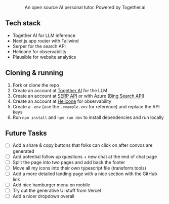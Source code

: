 
<p align="center">
  An open source AI personal tutor. Powered by Together.ai
</p>

## Tech stack

- Together AI for LLM inference
- Next.js app router with Tailwind
- Serper for the search API
- Helicone for observability
- Plausible for website analytics

## Cloning & running

1. Fork or clone the repo
2. Create an account at [Together AI](https://dub.sh/together-ai) for the LLM
3. Create an account at [SERP API](https://serper.dev/) or with Azure ([Bing Search API](https://www.microsoft.com/en-us/bing/apis/bing-web-search-api))
4. Create an account at [Helicone](https://www.helicone.ai/) for observability
5. Create a `.env` (use the `.example.env` for reference) and replace the API keys
6. Run `npm install` and `npm run dev` to install dependencies and run locally

## Future Tasks

- [ ] Add a share & copy buttons that folks can click on after convos are generated
- [ ] Add potential follow up questions + new chat at the end of chat page
- [ ] Split the page into two pages and add back the footer
- [ ] Move all my icons into their own typescript file (transform.tools)
- [ ] Add a more detailed landing page with a nice section with the GitHub link
- [ ] Add nice hamburger menu on mobile
- [ ] Try out the generative UI stuff from Vercel
- [ ] Add a nicer dropdown overall
